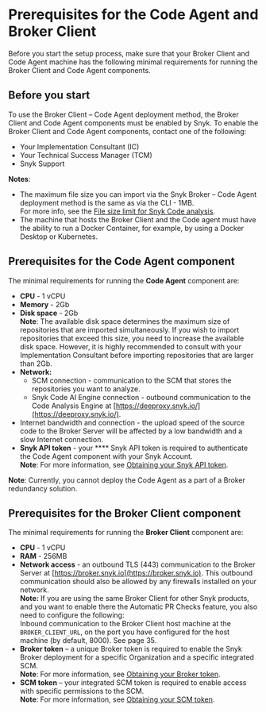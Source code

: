 # Prerequisites for the Code Agent and Broker Client

Before you start the setup process, make sure that your Broker Client and Code Agent machine has the following minimal requirements for running the Broker Client and Code Agent components.

## &#x20;**Before you start**

To use the Broker Client – Code Agent deployment method, the Broker Client and Code Agent components must be enabled by Snyk. To enable the Broker Client and Code Agent components, contact one of the following:

* Your Implementation Consultant (IC)
* Your Technical Success Manager (TCM)
* Snyk Support

**Notes**:

* The maximum file size you can import via the Snyk Broker – Code Agent deployment method is the same as via the CLI - 1MB.\
  For more info, see the [File size limit for Snyk Code analysis](https://docs.snyk.io/products/snyk-code/snyk-code-language-and-framework-support#file-size-limit-for-snyk-code-analysis).
* The machine that hosts the Broker Client and the Code agent must have the ability to run a Docker Container, for example, by using a Docker Desktop or Kubernetes.

## &#x20;Prerequisites for the Code Agent component

The minimal requirements for running the **Code Agent** component are:

* **CPU** - 1 vCPU
* **Memory** - 2Gb
* **Disk space** - 2Gb\
  **Note**: The available disk space determines the maximum size of repositories that are imported simultaneously. If you wish to import repositories that exceed this size, you need to increase the available disk space. However, it is highly recommended to consult with your Implementation Consultant before importing repositories that are larger than 2Gb.
* **Network:**
  * SCM connection - communication to the SCM that stores the repositories you want to analyze.
  * Snyk Code AI Engine connection - outbound communication to the Code Analysis Engine at [https://deeproxy.snyk.io/](https://deeproxy.snyk.io/).
* Internet bandwidth and connection - the upload speed of the source code to the Broker Server will be affected by a low bandwidth and a slow Internet connection.
* **Snyk API token** - your **** Snyk API token is required to authenticate the Code Agent component with your Snyk Account.\
  **Note**: For more information, see [Obtaining your Snyk API token](https://docs.snyk.io/features/snyk-broker/snyk-broker-code-agent/setting-up-the-code-agent-broker-client-deployment/step-1-obtaining-the-required-tokens-for-the-setup-procedure/obtaining-your-snyk-api-token).

**Note**: Currently, you cannot deploy the Code Agent as a part of a Broker redundancy solution.

## Prerequisites for the Broker Client component

The minimal requirements for running the **Broker Client** component are:

* **CPU** - 1 vCPU
* **RAM** - 256MB
* **Network access** - an outbound TLS (443) communication to the Broker Server at [https://broker.snyk.io](https://broker.snyk.io). This outbound communication should also be allowed by any firewalls installed on your network.\
  **Note:** If you are using the same Broker Client for other Snyk products, and you want to enable there the Automatic PR Checks feature, you also need to configure the following:\
  Inbound communication to the Broker Client host machine at the `BROKER_CLIENT_URL`, on the port you have configured for the host machine (by default, 8000). See page 35.
* **Broker token** – a unique Broker token is required to enable the Snyk Broker deployment for a specific Organization and a specific integrated SCM. \
  **Note**: For more information, see [Obtaining your Broker token](https://docs.snyk.io/features/snyk-broker/snyk-broker-code-agent/setting-up-the-code-agent-broker-client-deployment/step-1-obtaining-the-required-tokens-for-the-setup-procedure/obtaining-your-broker-token).
* **SCM token** – your integrated SCM token is required to enable access with specific permissions to the SCM. \
  **Note**: For more information, see [Obtaining your SCM token](https://docs.snyk.io/features/snyk-broker/snyk-broker-code-agent/setting-up-the-code-agent-broker-client-deployment/step-1-obtaining-the-required-tokens-for-the-setup-procedure/obtaining-your-scm-token).&#x20;

